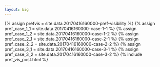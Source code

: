 ```yaml
---
layout: big
---
```

{% assign prefvis = site.data.20170416160000-pref-visibility %}
{% assign pref_case_1_1 = site.data.20170416160000-case-1-1 %}
{% assign pref_case_1_2 = site.data.20170416160000-case-1-2 %}
{% assign pref_case_2_1 = site.data.20170416160000-case-2-1 %}
{% assign pref_case_2_2 = site.data.20170416160000-case-2-2 %}
{% assign pref_case_3_1 = site.data.20170416160000-case-3-1 %}
{% assign pref_case_3_2 = site.data.20170416160000-case-3-2 %}
{% include pref_vis_post.html %}
